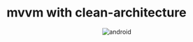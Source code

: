 # mvvm with clean-architecture
<p align="center"> <img src="https://user-images.githubusercontent.com/21035435/69536839-9f4c8e80-0fa0-11ea-85ee-d7823e5a46b0.png" alt="android"/> </p>
